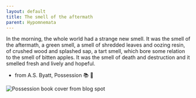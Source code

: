 ```yaml
---
layout: default
title: The smell of the aftermath
parent: Hypomnemata
---
```

In the morning, the whole world had a strange new smell. It was the smell of the aftermath, a green smell, a smell of shredded leaves and oozing resin, of crushed wood and splashed sap, a tart smell, which bore some relation to the smell of bitten apples. It was the smell of death and destruction and it smelled fresh and lively and hopeful.

- from A.S. Byatt, Possession 📚 💬

 ![Possession book cover from blog spot]( https://7robots.micro.blog/uploads/2024/3abe521a8d.jpg "Possession book cover from blogspot")
